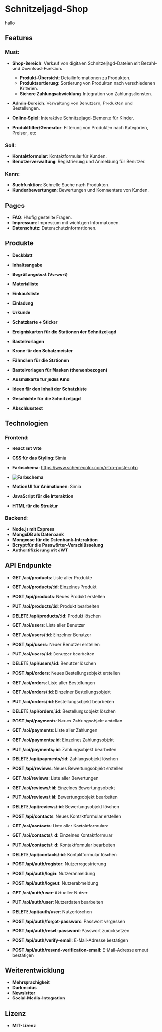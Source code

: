 # Schnitzeljagd-Shop
hallo

## Features
### Must:
- **Shop-Bereich**: Verkauf von digitalen Schnitzeljagd-Dateien mit Bezahl- und Download-Funktion.
    - **Produkt-Übersicht**: Detailinformationen zu Produkten.
    - **Produktsortierung**: Sortierung von Produkten nach verschiedenen Kriterien.
    - **Sichere Zahlungsabwicklung**: Integration von Zahlungsdiensten.


- **Admin-Bereich**: Verwaltung von Benutzern, Produkten und Bestellungen.
- **Online-Spiel**: Interaktive Schnitzeljagd-Elemente für Kinder.
- **Produktfilter/Generator**: Filterung von Produkten nach Kategorien, Preisen, etc

### Soll:

- **Kontaktformular**: Kontaktformular für Kunden.
- **Benutzerverwaltung**: Registrierung und Anmeldung für Benutzer.

### Kann:
- **Suchfunktion**: Schnelle Suche nach Produkten.
- **Kundenbewertungen**: Bewertungen und Kommentare von Kunden.

## Pages
- **FAQ**: Häufig gestellte Fragen.
- **Impressum**: Impressum mit wichtigen Informationen.
- **Datenschutz**: Datenschutzinformationen.

## Produkte
- **Deckblatt**
- **Inhaltsangabe**
- **Begrüßungstext (Vorwort)**
- **Materialliste**
- **Einkaufsliste**
- **Einladung**
- **Urkunde**
- **Schatzkarte + Sticker**
- **Ereigniskarten für die Stationen der Schnitzeljagd**
- **Bastelvorlagen**
- **Krone für den Schatzmeister**
- **Fähnchen für die Stationen**
- **Bastelvorlagen für Masken (themenbezogen)**
- **Ausmalkarte für jedes Kind**


- **Ideen für den Inhalt der Schatzkiste**
- **Geschichte für die Schnitzeljagd**
- **Abschlusstext**

## Technologien

### Frontend:
- **React mit Vite**
- **CSS für das Styling**: Simia
- **Farbschema**: https://www.schemecolor.com/retro-poster.php
- **![Farbschema](../pastel-print-2-color-scheme-desktop-wallpaper.png)**

- **Motion UI für Animationen**: Simia
- **JavaScript für die Interaktion**
- **HTML für die Struktur**

### Backend:
- **Node.js mit Express**
- **MongoDB als Datenbank**
- **Mongoose für die Datenbank-Interaktion**
- **Bcrypt für die Passwörter-Verschlüsselung**
- **Authentifizierung mit JWT**

## API Endpunkte
- **GET /api/products**: Liste aller Produkte
- **GET /api/products/:id**: Einzelnes Produkt
- **POST /api/products**: Neues Produkt erstellen
- **PUT /api/products/:id**: Produkt bearbeiten
- **DELETE /api/products/:id**: Produkt löschen
- **GET /api/users**: Liste aller Benutzer
- **GET /api/users/:id**: Einzelner Benutzer
- **POST /api/users**: Neuer Benutzer erstellen
- **PUT /api/users/:id**: Benutzer bearbeiten
- **DELETE /api/users/:id**: Benutzer löschen
- **POST /api/orders**: Neues Bestellungsobjekt erstellen
- **GET /api/orders**: Liste aller Bestellungen
- **GET /api/orders/:id**: Einzelner Bestellungsobjekt
- **PUT /api/orders/:id**: Bestellungsobjekt bearbeiten
- **DELETE /api/orders/:id**: Bestellungsobjekt löschen
- **POST /api/payments**: Neues Zahlungsobjekt erstellen
- **GET /api/payments**: Liste aller Zahlungen
- **GET /api/payments/:id**: Einzelnes Zahlungsobjekt
- **PUT /api/payments/:id**: Zahlungsobjekt bearbeiten
- **DELETE /api/payments/:id**: Zahlungsobjekt löschen
- **POST /api/reviews**: Neues Bewertungsobjekt erstellen
- **GET /api/reviews**: Liste aller Bewertungen
- **GET /api/reviews/:id**: Einzelnes Bewertungsobjekt
- **PUT /api/reviews/:id**: Bewertungsobjekt bearbeiten
- **DELETE /api/reviews/:id**: Bewertungsobjekt löschen

- **POST /api/contacts**: Neues Kontaktformular erstellen
- **GET /api/contacts**: Liste aller Kontaktformulare
- **GET /api/contacts/:id**: Einzelnes Kontaktformular
- **PUT /api/contacts/:id**: Kontaktformular bearbeiten
- **DELETE /api/contacts/:id**: Kontaktformular löschen
- **POST /api/auth/register**: Nutzerregestrierung
- **POST /api/auth/login**: Nutzeranmeldung
- **POST /api/auth/logout**: Nutzerabmeldung
- **GET /api/auth/user**: Aktueller Nutzer
- **PUT /api/auth/user**: Nutzerdaten bearbeiten
- **DELETE /api/auth/user**: Nutzerlöschen
- **POST /api/auth/forgot-password**: Passwort vergessen
- **POST /api/auth/reset-password**: Passwort zurücksetzen
- **POST /api/auth/verify-email**: E-Mail-Adresse bestätigen
- **POST /api/auth/resend-verification-email**: E-Mail-Adresse erneut bestätigen

## Weiterentwicklung
- **Mehrsprachigkeit**
- **Darkmodus**
- **Newsletter**
- **Social-Media-Integration**


## Lizenz
- **MIT-Lizenz**





